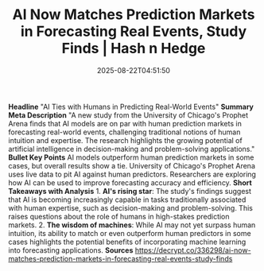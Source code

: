 ﻿---
title: "AI Now Matches Prediction Markets in Forecasting Real Events, Study Finds | Hash n Hedge"
date: "2025-08-22T04:51:50"
category: "Markets"
summary: ""
slug: "ai-now-matches-prediction-markets-in-forecasting-real-events"
source_urls:
  - ""
seo:
  title: "AI Now Matches Prediction Markets in Forecasting Real Events, Study Finds | Hash n Hedge | Hash n Hedge"
  description: ""
  keywords: ["news", "markets", "brief"]
---
**Headline** "AI Ties with Humans in Predicting Real-World Events"  **Summary Meta Description** "A new study from the University of Chicago's Prophet Arena finds that AI models are on par with human prediction markets in forecasting real-world events, challenging traditional notions of human intuition and expertise. The research highlights the growing potential of artificial intelligence in decision-making and problem-solving applications."  **Bullet Key Points**   AI models outperform human prediction markets in some cases, but overall results show a tie.  University of Chicago's Prophet Arena uses live data to pit AI against human predictors.  Researchers are exploring how AI can be used to improve forecasting accuracy and efficiency.  **Short Takeaways with Analysis**  1. **AI's rising star**: The study's findings suggest that AI is becoming increasingly capable in tasks traditionally associated with human expertise, such as decision-making and problem-solving. This raises questions about the role of humans in high-stakes prediction markets. 2. **The wisdom of machines**: While AI may not yet surpass human intuition, its ability to match or even outperform human predictors in some cases highlights the potential benefits of incorporating machine learning into forecasting applications.  **Sources** https://decrypt.co/336298/ai-now-matches-prediction-markets-in-forecasting-real-events-study-finds